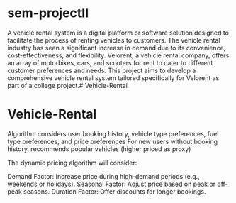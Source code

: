 # sem-projectII
A vehicle rental system is a digital platform or software solution designed to facilitate the process of renting vehicles to customers. The vehicle rental industry has seen a significant increase in demand due to its convenience, cost-effectiveness, and flexibility. Velorent, a vehicle rental company, offers an array of motorbikes, cars, and scooters for rent to cater to different customer preferences and needs. This project aims to develop a comprehensive vehicle rental system tailored specifically for Velorent as part of a college project.# Vehicle-Rental
# Vehicle-Rental

Algorithm considers user booking history, vehicle type preferences, fuel type preferences, and price preferences
For new users without booking history, recommends popular vehicles (higher priced as proxy)

The dynamic pricing algorithm will consider:

Demand Factor: Increase price during high-demand periods (e.g., weekends or holidays).
Seasonal Factor: Adjust price based on peak or off-peak seasons.
Duration Factor: Offer discounts for longer bookings.